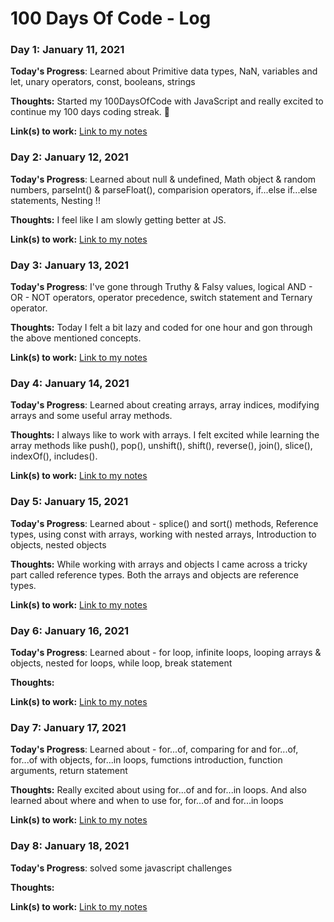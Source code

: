 # 100 Days Of Code - Log

### Day 1: January 11, 2021

**Today's Progress**: Learned about Primitive data types, NaN, variables and let, unary operators, const, booleans, strings

**Thoughts:** Started my 100DaysOfCode with JavaScript and really excited to continue my 100 days coding streak. 💖

**Link(s) to work:** [Link to my notes](https://www.notion.so/DAY-1-b0023daac94c4a0abb54e3ec5df55054)

### Day 2: January 12, 2021

**Today's Progress**: Learned about null & undefined, Math object & random numbers, parseInt() & parseFloat(), comparision operators, if...else if...else statements, Nesting !!

**Thoughts:** I feel like I am slowly getting better at JS.

**Link(s) to work:** [Link to my notes](https://www.notion.so/Day-2-2283059e87b84ae3b7744f4402bb5a3e)


### Day 3: January 13, 2021

**Today's Progress**: I've gone through Truthy & Falsy values, logical AND - OR - NOT operators, operator precedence, switch statement and Ternary operator.

**Thoughts:** Today I felt a bit lazy and coded for one hour and gon through the above mentioned concepts.

**Link(s) to work:** [Link to my notes](https://www.notion.so/Day-3-7ca3b3d5c8b84a36b6ef0cdd3a0b925d)


### Day 4: January 14, 2021

**Today's Progress**: Learned about creating arrays, array indices, modifying arrays and some useful array methods.

**Thoughts:** I always like to work with arrays. I felt excited while learning the array methods like push(), pop(), unshift(), shift(), reverse(), join(), slice(), indexOf(), includes().

**Link(s) to work:** [Link to my notes](https://www.notion.so/Day-4-49611ff2b78a4dfb8397c5c2479430e1)


### Day 5: January 15, 2021

**Today's Progress**: Learned about - splice() and sort() methods, Reference types, using const with arrays, working with nested arrays, Introduction to objects, nested objects

**Thoughts:** While working with arrays and objects I came across a tricky part called reference types. Both the arrays and objects are reference types.

**Link(s) to work:** [Link to my notes](https://www.notion.so/Day-5-b97e9d6ed43c4fe0a168822986547479)


### Day 6: January 16, 2021

**Today's Progress**: Learned about - for loop, infinite loops, looping arrays & objects, nested for loops, while loop, break statement

**Thoughts:** 

**Link(s) to work:** [Link to my notes](https://www.notion.so/Day-6-1e645b6042cc4a7090ebf4c2adc887ab)


### Day 7: January 17, 2021

**Today's Progress**: Learned about - for...of, comparing for and for...of, for...of with objects, for...in loops, fumctions introduction, function arguments, return statement

**Thoughts:** Really excited about using for...of and for...in loops. And also learned about where and when to use for, for...of and for...in loops

**Link(s) to work:** [Link to my notes](https://www.notion.so/Day-7-48fe97b3b095412dac895a07d84e5f68)


### Day 8: January 18, 2021

**Today's Progress**: solved some javascript challenges

**Thoughts:** 

**Link(s) to work:** [Link to my notes](https://github.com/veerendranath0312/JavaScript-Challenges/blob/main/script.js)